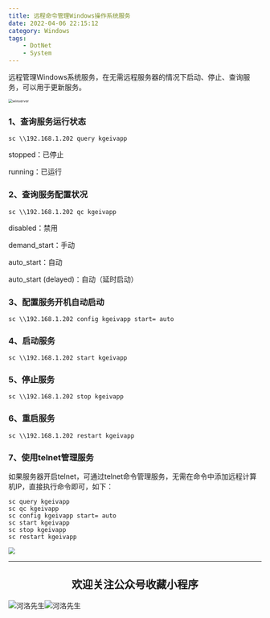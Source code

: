 ```yaml
---
title: 远程命令管理Windows操作系统服务
date: 2022-04-06 22:15:12
category: Windows
tags: 
    - DotNet
    - System
---
```


远程管理Windows系统服务，在无需远程服务器的情况下启动、停止、查询服务，可以用于更新服务。

<img src="https://s2.loli.net/2022/06/06/lYnZedwGQRcpV45.jpg" alt="winserver" style="zoom:50%;" />

### 1、查询服务运行状态

```
sc \\192.168.1.202 query kgeivapp
```

stopped：已停止

running：已运行

### 2、查询服务配置状况

```
sc \\192.168.1.202 qc kgeivapp
```

disabled：禁用

demand_start：手动

auto_start：自动

auto_start  (delayed)：自动（延时启动）

### 3、配置服务开机自动启动

```
sc \\192.168.1.202 config kgeivapp start= auto
```

### 4、启动服务

```
sc \\192.168.1.202 start kgeivapp
```

### 5、停止服务

```
sc \\192.168.1.202 stop kgeivapp
```

### 6、重启服务

```
sc \\192.168.1.202 restart kgeivapp
```

<!--more-->

### 7、使用telnet管理服务

如果服务器开启telnet，可通过telnet命令管理服务，无需在命令中添加远程计算机IP，直接执行命令即可，如下：

```
sc query kgeivapp
sc qc kgeivapp
sc config kgeivapp start= auto
sc start kgeivapp
sc stop kgeivapp
sc restart kgeivapp
```

<img src="https://s2.loli.net/2022/06/24/cxZCrmoFPD5JSuv.gif" style="zoom:80%;" />

---

## <center>欢迎关注公众号收藏小程序</center>

![河洛先生](https://s2.loli.net/2022/06/23/bYdtKDC2U5J7iWr.jpg)![河洛先生](https://s2.loli.net/2022/06/23/PlUgz5KSHm7OBke.jpg)
